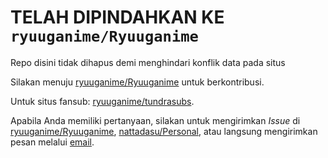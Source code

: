 <html>
    <head>
        <h1>TELAH DIPINDAHKAN KE <code>ryuuganime/Ryuuganime</code></h1>
        <p>Repo disini tidak dihapus demi menghindari konflik data pada situs</p>
        <p>Silakan menuju <a href="https://github.com/ryuuganime/Ryuuganime" title="Whoosh">ryuuganime/Ryuuganime</a> untuk berkontribusi.</p>
        <p>Untuk situs fansub: <a href="https://github.com/ryuuganime/tundrasubs" title="Whoosh">ryuuganime/tundrasubs</a>.</p>
        <p>Apabila Anda memiliki pertanyaan, silakan untuk mengirimkan <i>Issue</i> di <a href="https://github.com/ryuuganime/Ryuuganime/issues" title="Whoosh">ryuuganime/Ryuuganime</a>, <a href="https://github.com/nattadasu/Personal/issue" title="Whoosh">nattadasu/Personal</a>, atau langsung mengirimkan pesan melalui <a href="mailto:sultan.ridita@yandex.com">email</a>.
    </head>
    <body>
</html>
